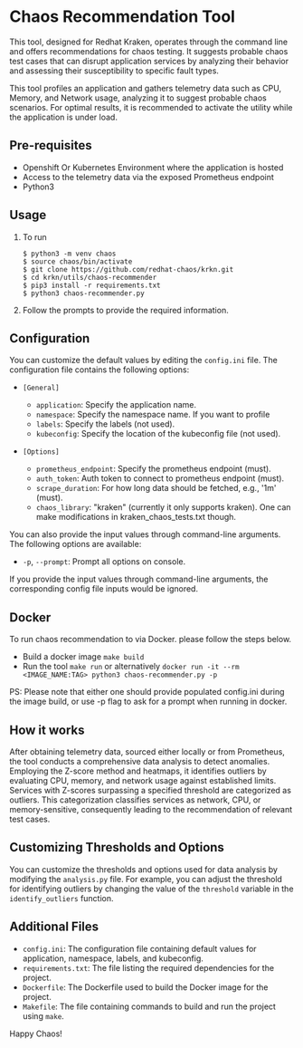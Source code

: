 # Chaos Recommendation Tool

This tool, designed for Redhat Kraken, operates through the command line and offers recommendations for chaos testing. It suggests probable chaos test cases that can disrupt application services by analyzing their behavior and assessing their susceptibility to specific fault types.

This tool profiles an application and gathers telemetry data such as CPU, Memory, and Network usage, analyzing it to suggest probable chaos scenarios. For optimal results, it is recommended to activate the utility while the application is under load.

## Pre-requisites

- Openshift Or Kubernetes Environment where the application is hosted
- Access to the telemetry data via the exposed Prometheus endpoint
- Python3

## Usage

1. To run

    ```
    $ python3 -m venv chaos
    $ source chaos/bin/activate
    $ git clone https://github.com/redhat-chaos/krkn.git 
    $ cd krkn/utils/chaos-recommender
    $ pip3 install -r requirements.txt
    $ python3 chaos-recommender.py
    ```

2. Follow the prompts to provide the required information.

## Configuration

You can customize the default values by editing the `config.ini` file. The configuration file contains the following options:

- `[General]`
  - `application`: Specify the application name.
  - `namespace`: Specify the namespace name. If you want to profile
  - `labels`: Specify the labels (not used).
  - `kubeconfig`: Specify the location of the kubeconfig file (not used).

- `[Options]`
  - `prometheus_endpoint`: Specify the prometheus endpoint (must).
  - `auth_token`: Auth token to connect to prometheus endpoint (must).
  - `scrape_duration`: For how long data should be fetched, e.g., '1m' (must).
  - `chaos_library`: "kraken" (currently it only supports kraken). One can make modifications in kraken_chaos_tests.txt though.

You can also provide the input values through command-line arguments. The following options are available:

- `-p`, `--prompt`: Prompt all options on console.

If you provide the input values through command-line arguments, the corresponding config file inputs would be ignored.

## Docker 

To run chaos recommendation to via Docker. please follow the steps below. 

- Build a docker image  `make build`
- Run the tool `make run`  or alternatively `docker run -it --rm <IMAGE_NAME:TAG> python3 chaos-recommender.py -p`

PS: Please note that either one should provide populated config.ini during the image build, or use -p flag to ask for a prompt when running in docker. 

## How it works

After obtaining telemetry data, sourced either locally or from Prometheus, the tool conducts a comprehensive data analysis to detect anomalies. Employing the Z-score method and heatmaps, it identifies outliers by evaluating CPU, memory, and network usage against established limits. Services with Z-scores surpassing a specified threshold are categorized as outliers. This categorization classifies services as network, CPU, or memory-sensitive, consequently leading to the recommendation of relevant test cases.

## Customizing Thresholds and Options

You can customize the thresholds and options used for data analysis by modifying the `analysis.py` file. For example, you can adjust the threshold for identifying outliers by changing the value of the `threshold` variable in the `identify_outliers` function.

## Additional Files

- `config.ini`: The configuration file containing default values for application, namespace, labels, and kubeconfig.
- `requirements.txt`: The file listing the required dependencies for the project.
- `Dockerfile`: The Dockerfile used to build the Docker image for the project.
- `Makefile`: The file containing commands to build and run the project using `make`.

Happy Chaos!
